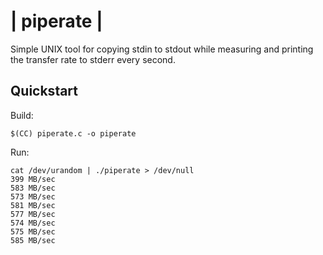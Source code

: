 # | piperate |

Simple UNIX tool for copying stdin to stdout while measuring and printing the
transfer rate to stderr every second.

## Quickstart

Build:

    $(CC) piperate.c -o piperate

Run:

    cat /dev/urandom | ./piperate > /dev/null
    399 MB/sec
    583 MB/sec
    573 MB/sec
    581 MB/sec
    577 MB/sec
    574 MB/sec
    575 MB/sec
    585 MB/sec
